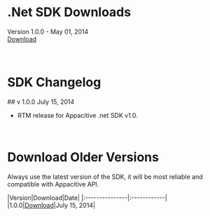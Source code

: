 ﻿
<h1><span class="glyphicon glyphicon-download-alt"></span> .Net SDK Downloads</h1>
<span class="muted mbm">Version 1.0.0 - May 01, 2014</span>
<div> 
    <a class="btn btn-info pll prm" href="https://github.com/appacitive/appacitive-dotnet-sdk/releases/download/v1.0.0/Appacitive.Net.Sdk.v.1.0.zip"><i class="glyphicon glyphicon-download-alt"></i>    Download</a>
</div>
<br/>
<br/>

<h1><span class="glyphicon glyphicon-time"></span> SDK Changelog</h1>
## v 1.0.0
<span class="muted">July 15, 2014</span>

+   RTM release for Appacitive .net SDK v1.0.

<br/>

<h1><span class="glyphicon glyphicon-cloud-download"></span> Download Older Versions</h1>
Always use the latest version of the SDK, it will be most reliable and compatible with Appacitive API.

|Version|Download|Date|
|:---------------|:------------|
|1.0.0|<a href="https://github.com/appacitive/appacitive-dotnet-sdk/releases/download/v1.0.0/Appacitive.Net.Sdk.v.1.0.zip">Download</a>|July 15, 2014|